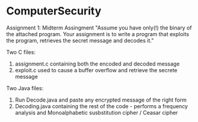 # ComputerSecurity

Assignment 1: Midterm Assingment 
"Assume you have only(!) the binary of the attached program. Your assignment is to write a program that exploits the program, retrieves the secret message and decodes it."

Two C files:
1) assignment.c containing both the encoded and decoded message 
2) exploit.c used to cause a buffer overflow and retrieve the secrete message

Two Java files:
1) Run Decode.java and paste any encrypted message of the right form
2) Decoding.java containing the rest of the code - performs a frequency analysis and Monoalphabetic susbstitution cipher / Ceasar cipher
